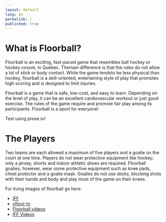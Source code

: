 ```yaml
---
layout: default
lang: en
permalink: /
published: true
---
```


# What is Floorball?

Floorball is an exciting, fast-paced game that resembles ball hockey or hockey
cosom, in Quebec. Themain difference is that the rules do not allow a lot of
stick or body contact. While the game tendsto be less physical than hockey,
floorball is a skill-oriented, entertaining style of play that promotes high
scoring and is designed to limit injuries.

Floorball is a game that is safe, low-cost, and easy to learn. Depending on
the level of play, it can be an excellent cardiovascular workout or just good
exercise. The rules of the game require and promote fair play among its
participants. Floorball is a sport for everyone!

Test using prose.io!

# The Players

Two teams are each allowed a maximum of five players and a goalie on the court
at one time. Players do not wear protective equipment like hockey; only a
jersey, shorts and indoor athletic shoes are required. Floorball goalies,
however, wear some protective equipment such as knee pads, chest protector and
a goalie mask. Goalies do not use sticks, blocking shots with their hands and
body and play most of the game on their knees.

For living images of floorball go here:

* [IFF](http://www.floorball.org/)
* [xfloor-tv](http://www.xfloor.tv/)
* [Floorball videos](http://www.southernvipers.com/videos.htm)
* [IFF Videos](http://www.youtube.com/user/iffchannel)
